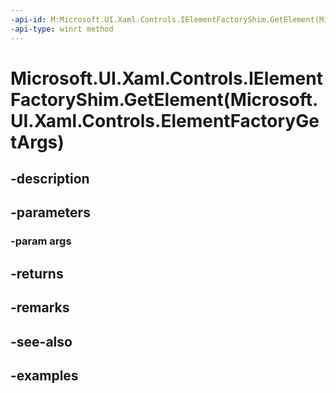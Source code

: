 ```yaml
---
-api-id: M:Microsoft.UI.Xaml.Controls.IElementFactoryShim.GetElement(Microsoft.UI.Xaml.Controls.ElementFactoryGetArgs)
-api-type: winrt method
---
```


# Microsoft.UI.Xaml.Controls.IElementFactoryShim.GetElement(Microsoft.UI.Xaml.Controls.ElementFactoryGetArgs)

<!--
public Windows.UI.Xaml.UIElement GetElement (Microsoft.UI.Xaml.Controls.ElementFactoryGetArgs args);
-->


## -description

## -parameters

### -param args

## -returns

## -remarks

## -see-also

## -examples


